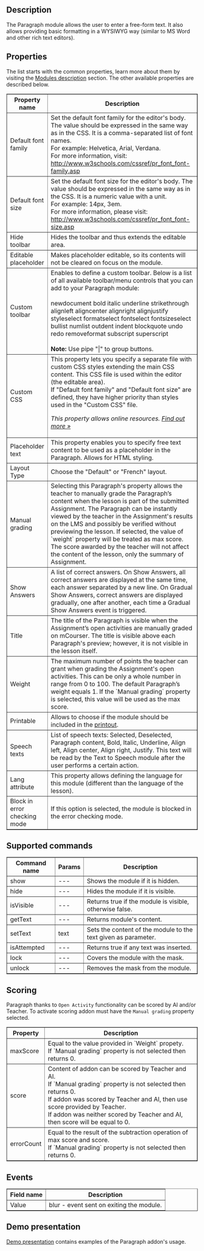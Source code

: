## Description

The Paragraph module allows the user to enter a free-form text. It also allows providing basic formatting in a WYSIWYG way (similar to MS Word and other rich text editors).

## Properties

The list starts with the common properties, learn more about them by visiting the [Modules description](https://www.mauthor.com/doc/en/page/Modules-description) section. The other available properties are described below.

<table border="1">
    <tr>
        <th>Property name</th>
        <th>Description</th>
    </tr>
    <tr>
        <td>Default font family</td>
        <td>Set the default font family for the editor's body. The value should be expressed in the same way as in the CSS. It is a comma-separated list of font names.
            <br/>For example: Helvetica, Arial, Verdana.
            <br/>For more information, visit:
            <br/><a href="http://www.w3schools.com/cssref/pr_font_font-family.asp">http://www.w3schools.com/cssref/pr_font_font-family.asp</a>
        </td>
    </tr>
    <tr>
        <td>Default font size</td>
        <td>Set the default font size for the editor's body. The value should be expressed in the same way as in the CSS. It is a numeric value with a unit.<br/>For example: 14px, 3em.<br/>For more information, please visit: 
            <br/><a href="http://www.w3schools.com/cssref/pr_font_font-size.asp">http://www.w3schools.com/cssref/pr_font_font-size.asp</a>
        </td>
    </tr>
    <tr>
        <td>Hide toolbar</td>
        <td>Hides the toolbar and thus extends the editable area.</td>
    </tr>
    <tr>
        <td>Editable placeholder</td>
        <td>Makes placeholder editable, so its contents will not be cleared on focus on the module.</td>
    </tr>
    <tr>
        <td>Custom toolbar</td>
        <td>Enables to define a custom toolbar. Below is a list of all available toolbar/menu controls that you can add to your Paragraph module:<br><br>
            newdocument bold italic underline strikethrough alignleft aligncenter alignright alignjustify styleselect formatselect fontselect fontsizeselect bullist numlist outdent indent blockquote undo redo removeformat subscript superscript<br><br>
            <strong>Note:</strong> Use pipe "|" to group buttons.
        </td>
    </tr>
    <tr>
        <td>Custom CSS</td>
        <td>This property lets you specify a separate file with custom CSS styles extending the main CSS content. This CSS file is used within the editor (the editable area).<br /> If "Default font family" and "Default font size" are defined, they have higher priority than styles used in the "Custom CSS" file.
            <p><em>This property allows online resources. <a href="/doc/page/Online-resources">Find out more »</a></em></p>
        </td>
    </tr>
    <tr>
        <td>Placeholder text</td>
        <td>This property enables you to specify free text content to be used as a placeholder in the Paragraph. Allows for HTML styling.
        </td>
    </tr>
    <tr>
        <td>Layout Type</td>
        <td>Choose the "Default" or "French" layout.</td>
    </tr>
    <tr>
        <td>Manual grading</td>
        <td>Selecting this Paragraph's property allows the teacher to manually grade the Paragraph’s content when the lesson is part of the submitted Assignment. The Paragraph can be instantly viewed by the teacher in the Assignment's results on the LMS and possibly be verified without previewing the lesson. If selected, the value of `weight` property will be treated as max score. The score awarded by the teacher will not affect the content of the lesson, only the summary of Assignment.</td>
    </tr>
    <tr>
        <td>Show Answers</td>
        <td>A list of correct answers. On Show Answers, all correct answers are displayed at the same time, each answer separated by a new line. On Gradual Show Answers, correct answers are displayed gradually, one after another, each time a Gradual Show Answers event is triggered.</td>
    </tr>
    <tr>
        <td>Title</td>
        <td>The title of the Paragraph is visible when the Assignment’s open activities are manually graded on mCourser. The title is visible above each Paragraph's preview; however, it is not visible in the lesson itself.</td>
    </tr>
    <tr>
        <td>Weight</td>
        <td>The maximum number of points the teacher can grant when grading the Assignment's open activities. This can be only a whole number in range from 0 to 100. The default Paragraph’s weight equals 1. If the `Manual grading` property is selected, this value will be used as the max score.</td>
    </tr>
    <tr>
        <td>Printable</td>
        <td>Allows to choose if the module should be included in the <a href="/doc/en/page/Marking-elements-that-should-be-included-in-the-printout">printout</a>.</td>
    </tr>
    <tr>
        <td>Speech texts</td>
        <td>List of speech texts: Selected, Deselected, Paragraph content, Bold, Italic, Underline, Align left, Align center, Align right, Justify. This text will be read by the Text to Speech module after the user performs a certain action.</td>
    </tr>
    <tr>
        <td>Lang attribute</td>
        <td>This property allows defining the language for this module (different than the language of the lesson).</td>
    </tr>
    <tr>
        <td>Block in error checking mode</td>
        <td>If this option is selected, the module is blocked in the error checking mode.</td>
    </tr>
</table>

## Supported commands

<table border='1'>
    <tr>
        <th>Command name</th>
        <th>Params</th> 
        <th>Description</th> 
    </tr>
    <tr>
        <td>show</td>
        <td>---</td>
        <td>Shows the module if it is hidden.</td> 
    </tr>
    <tr>
        <td>hide</td>
        <td>---</td>
        <td>Hides the module if it is visible.</td> 
    </tr>
    <tr>
        <td>isVisible</td>
        <td>---</td>
        <td>Returns true if the module is visible, otherwise false.</td> 
    </tr>
    <tr>
        <td>getText</td>
        <td>---</td>
        <td>Returns module's content.</td> 
    </tr>
    <tr>
        <td>setText</td>
        <td>text</td>
        <td>Sets the content of the module to the text given as parameter.</td> 
    </tr>
    <tr>
        <td>isAttempted</td>
        <td>---</td>
        <td>Returns true if any text was inserted.</td> 
    </tr>
    <tr>
        <td>lock</td>
        <td>---</td>
        <td>Covers the module with the mask.</td> 
    </tr>
    <tr>
        <td>unlock</td>
        <td>---</td>
        <td>Removes the mask from the module.</td> 
    </tr>
</table>

## Scoring

Paragraph thanks to `Open Activity` functionality can be scored by AI and/or Teacher. 
To activate scoring addon must have the `Manual grading` property selected.

<table border='1'>
<tbody>
    <tr>
        <th>Property</th>
        <th>Description</th>
    </tr>
    <tr>
        <td>maxScore</td>
        <td>Equal to the value provided in `Weight` propety.<br>
            If `Manual grading` property is not selected then returns 0.
        </td>
    </tr>
    <tr>
        <td>score</td>
        <td>Content of addon can be scored by Teacher and AI.<br>
            If `Manual grading` property is not selected then returns 0.<br>
            If addon was scored by Teacher and AI, then use score provided by Teacher.<br>
            If addon was neither scored by Teacher and AI, then score will be equal to 0.
        </td>
    </tr>
    <tr>
        <td>errorCount</td>
        <td>Equal to the result of the subtraction operation of max score and score.<br>
            If `Manual grading` property is not selected then returns 0.
        </td>
    </tr>
</tbody>
</table>

## Events

<table border='1'>
    <tr>
        <th>Field name</th>
        <th>Description</th>
    </tr>
    <tr>
        <td>Value</td>
        <td>blur - event sent on exiting the module.</td>
    </tr>
</table>

## Demo presentation
[Demo presentation](/embed/5136219777269760 "Demo presentation") contains examples of the Paragraph addon's usage.                
